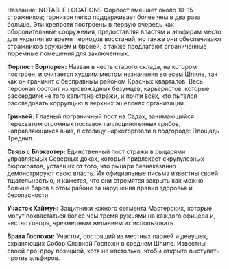 Название: NOTABLE LOCATIONS
Форпост вмещает около 10–15 стражников; гарнизон легко поддерживает более чем в два раза больше. Эти крепости построены в первую очередь как оборонительные сооружения, предоставляя властям и эльфирам место для укрытия во время периодов восстаний, но также они обеспечивают стражников оружием и броней, а также предлагают ограниченные тюремные помещения для заключенных.

**Форпост Ворлорен:** Назван в честь старого склада, на котором построен, и считается худшим местом назначения во всем Шпиле, так как он граничит с бесправным районом Красных кварталов. Весь персонал состоит из кровожадных безумцев, карьеристов, которые рассердили не того капитана стражи, и почти всех, кто пытался расследовать коррупцию в верхних эшелонах организации.

**Гринвей:** Главный пограничный пост на Садах, занимающийся перехватом огромных поставок галлюциногенных грибов, направляющихся вниз, в столицу наркоторговли в подгороде: Площадь Треднил.

**Связь с Блэквотер:** Единственный пост стражи в рыцарями управляемых Северных доках, который привлекает скрупулезных бюрократов, уставших от того, что рыцари безнаказанно демонстрируют свою власть. Их официальные письма известны своей тщательностью, и кажется, что они стремятся закрыть как можно больше баров в этом районе за нарушения правил здоровья и безопасности.

**Участок Хаймун:** Защитники южного сегмента Мастерских, которые могут похвастаться более чем тремя ружьями на каждого офицера и, честно говоря, чрезмерным желанием их использовать.

**Врата Госпожи:** Участок, состоящий из местных парней и девушек, охраняющих Собор Славной Госпожи в среднем Шпиле. Известны своей про-дроу позицией, хотя не настолько, чтобы открыто выступать против эльфиров.